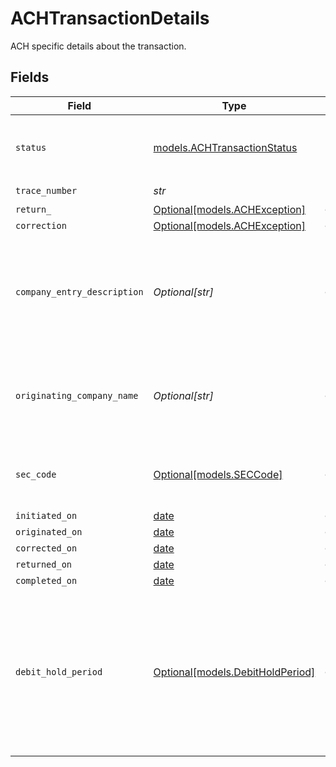 # ACHTransactionDetails

ACH specific details about the transaction.


## Fields

| Field                                                                                                                                       | Type                                                                                                                                        | Required                                                                                                                                    | Description                                                                                                                                 | Example                                                                                                                                     |
| ------------------------------------------------------------------------------------------------------------------------------------------- | ------------------------------------------------------------------------------------------------------------------------------------------- | ------------------------------------------------------------------------------------------------------------------------------------------- | ------------------------------------------------------------------------------------------------------------------------------------------- | ------------------------------------------------------------------------------------------------------------------------------------------- |
| `status`                                                                                                                                    | [models.ACHTransactionStatus](../models/achtransactionstatus.md)                                                                            | :heavy_check_mark:                                                                                                                          | Status of a transaction within the ACH lifecycle.                                                                                           |                                                                                                                                             |
| `trace_number`                                                                                                                              | *str*                                                                                                                                       | :heavy_check_mark:                                                                                                                          | N/A                                                                                                                                         | 124782618117                                                                                                                                |
| `return_`                                                                                                                                   | [Optional[models.ACHException]](../models/achexception.md)                                                                                  | :heavy_minus_sign:                                                                                                                          | N/A                                                                                                                                         |                                                                                                                                             |
| `correction`                                                                                                                                | [Optional[models.ACHException]](../models/achexception.md)                                                                                  | :heavy_minus_sign:                                                                                                                          | N/A                                                                                                                                         |                                                                                                                                             |
| `company_entry_description`                                                                                                                 | *Optional[str]*                                                                                                                             | :heavy_minus_sign:                                                                                                                          | An optional override of the default NACHA company entry description for a transfer.                                                         | Gym dues                                                                                                                                    |
| `originating_company_name`                                                                                                                  | *Optional[str]*                                                                                                                             | :heavy_minus_sign:                                                                                                                          | An optional override of the default NACHA company name for a transfer.                                                                      | Whole Body Fit                                                                                                                              |
| `sec_code`                                                                                                                                  | [Optional[models.SECCode]](../models/seccode.md)                                                                                            | :heavy_minus_sign:                                                                                                                          | Code used to identify the ACH authorization method.                                                                                         |                                                                                                                                             |
| `initiated_on`                                                                                                                              | [date](https://docs.python.org/3/library/datetime.html#date-objects)                                                                        | :heavy_minus_sign:                                                                                                                          | N/A                                                                                                                                         |                                                                                                                                             |
| `originated_on`                                                                                                                             | [date](https://docs.python.org/3/library/datetime.html#date-objects)                                                                        | :heavy_minus_sign:                                                                                                                          | N/A                                                                                                                                         |                                                                                                                                             |
| `corrected_on`                                                                                                                              | [date](https://docs.python.org/3/library/datetime.html#date-objects)                                                                        | :heavy_minus_sign:                                                                                                                          | N/A                                                                                                                                         |                                                                                                                                             |
| `returned_on`                                                                                                                               | [date](https://docs.python.org/3/library/datetime.html#date-objects)                                                                        | :heavy_minus_sign:                                                                                                                          | N/A                                                                                                                                         |                                                                                                                                             |
| `completed_on`                                                                                                                              | [date](https://docs.python.org/3/library/datetime.html#date-objects)                                                                        | :heavy_minus_sign:                                                                                                                          | N/A                                                                                                                                         |                                                                                                                                             |
| `debit_hold_period`                                                                                                                         | [Optional[models.DebitHoldPeriod]](../models/debitholdperiod.md)                                                                            | :heavy_minus_sign:                                                                                                                          | An optional override of your default ACH hold period in banking days. The hold period must be longer than or equal to your default setting. | 2-days                                                                                                                                      |